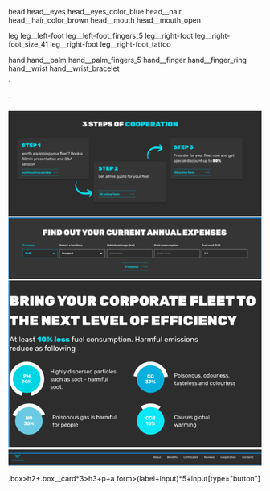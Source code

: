 head
head__eyes head__eyes_color_blue
head__hair head__hair_color_brown
head__mouth head__mouth_open

leg
leg__left-foot leg__left-foot_fingers_5
leg__right-foot leg__right-foot_size_41
leg__right-foot leg__right-foot_tattoo

hand
hand__palm hand__palm_fingers_5
hand__finger hand__finger_ring
hand__wrist hand__wrist_bracelet

`
<body>
    <div class="head">
        <div class="head__eyes head__eyes_color_blue"></div>
        <div class="head__hair head__hair_color_brown"></div>
        <div class="head__mouth head__mouth_open"></div>
    </div>
    <div class="leg">
        <div class="leg__left-foot leg__left-foot_fingers_5"></div>
        <div class="leg__right-foot leg__right-foot_size_41"></div>
        <div class="leg__right-foot leg__right-foot_tattoo"></div>
    </div>
    <div class="hand">
        <div class="hand__palm hand__palm_fingers_5"></div>
        <div class="hand__finger hand__finger_ring"></div>
        <div class="hand__wrist hand__wrist_bracelet"></div>
    </div>
</body>
`

![cards](/img/1.png)
![form](/img/2.png)
![BEM](/img/3.png)
![header](/img/4.png)

.box>h2+.box__card*3>h3+p+a
form>(label+input)*5+input[type="button"]
